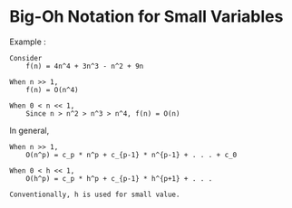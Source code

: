 # Big-Oh Notation for Small Variables 

Example : 

    Consider
        f(n) = 4n^4 + 3n^3 - n^2 + 9n 

    When n >> 1, 
        f(n) = O(n^4)

    When 0 < n << 1, 
        Since n > n^2 > n^3 > n^4, f(n) = O(n)

In general,

    When n >> 1, 
        O(n^p) = c_p * n^p + c_{p-1} * n^{p-1} + . . . + c_0

    When 0 < h << 1,
        O(h^p) = c_p * h^p + c_{p-1} * h^{p+1} + . . .

    Conventionally, h is used for small value.
    